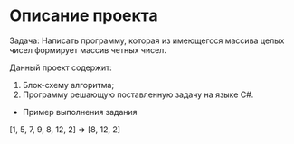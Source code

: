 # Описание проекта

 Задача: Написать программу, которая из имеющегося массива целых чисел формирует массив четных чисел.

Данный проект содержит:
1. Блок-схему алгоритма;
2. Программу решающую поставленную задачу на языке C#.

* Пример выполнения задания

[1, 5, 7, 9, 8, 12, 2] => [8, 12, 2]